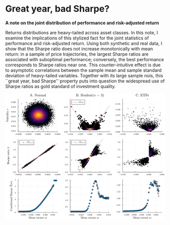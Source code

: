 # Great year, bad Sharpe?
**A note on the joint distribution of performance and risk-adjusted return**

Returns distributions are heavy-tailed across asset classes. 
In this note, I examine the implications of this stylized fact for the joint statistics of performance and risk-adjusted return. 
Using both synthetic and real data, I show that the Sharpe ratio does not increase monotonically with mean return: in a sample of price trajectories, the largest Sharpe ratios are associated with suboptimal performance; conversely, the best performance corresponds to Sharpe ratios near one. 
This counter-intuitive effect is due to asymptotic correlations between the sample mean and sample standard deviation of heavy-tailed variables. 
Together with its large sample nois, this ``great year, bad Sharpe'' property puts into question the widespread use of Sharpe ratios as gold standard of investment quality. 

![](plots/main-plot.png)